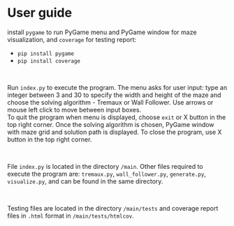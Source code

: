 # User guide

install ```pygame``` to run PyGame menu and PyGame window for maze visualization, and ```coverage``` for testing report: 
- ```pip install pygame```
- ```pip install coverage```

<br/>

Run ```index.py``` to execute the program. The menu asks for user input: type an integer between 3 and 30 to specify the width and height of the maze and choose the solving algorithm - Tremaux or Wall Follower. Use arrows or mouse left click to move between input boxes. <br/>
To quit the program when menu is displayed, choose ```exit``` or X button in the top right corner. Once the solving algorithm is chosen, PyGame window with maze grid and solution path is displayed. To close the program, use X button in the top right corner. <br/>

<br/>

File ```index.py``` is located in the directory ```/main```. Other files required to execute the program are: ```tremaux.py```, ```wall_follower.py```, ```generate.py```, ```visualize.py```, and can be found in the same directory. <br/>

<br/>

Testing files are located in the directory ```/main/tests``` and coverage report files in ```.html``` format in ```/main/tests/htmlcov```.
